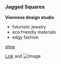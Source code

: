 ### Jagged Squares

**Viennese design studio**

* futuristic jewelry
* eco friendly materials
* edgy fashion

[shop](https://www.etsy.com/shop/JaggedSquares)




[Link](url) and ![Image](src)

